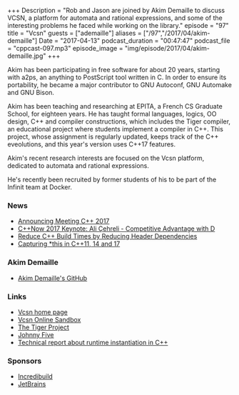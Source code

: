 +++
Description = "Rob and Jason are joined by Akim Demaille to discuss VCSN, a platform for automata and rational expressions, and some of the interesting problems he faced while working on the library."
episode = "97"
title = "Vcsn"
guests = ["ademaille"]
aliases = ["/97","/2017/04/akim-demaille"]
Date = "2017-04-13"
podcast_duration = "00:47:47"
podcast_file = "cppcast-097.mp3"
episode_image = "img/episode/2017/04/akim-demaille.jpg"
+++

Akim has been participating in free software for about 20 years, starting with a2ps, an anything to PostScript tool written in C. In order to ensure its portability, he became a major contributor to GNU Autoconf, GNU Automake and GNU Bison.

Akim has been teaching and researching at EPITA, a French CS Graduate School, for eighteen years. He has taught formal languages, logics, OO design, C++ and compiler constructions, which includes the Tiger compiler, an educational project where students implement a compiler in C++. This project, whose assignment is regularly updated, keeps track of the C++ eveolutions, and this year's version uses C++17 features.

Akim's recent research interests are focused on the Vcsn platform, dedicated to automata and rational expressions.

He's recently been recruited by former students of his to be part of the Infinit team at Docker.

### News ###

 - [Announcing Meeting C++ 2017](http://meetingcpp.com/index.php/newsreader/items/announcing-meeting-cpp-2017.html)
 - [C++Now 2017 Keynote: Ali Çehreli - Competitive Advantage with D](http://cppnow.org/2017-conference/announcements/2017/04/09/d-keynote.html)
 - [Reduce C++ Build Times by Reducing Header Dependencies](http://lattix.com/blog/2017/04/07/reduce-c-build-times-reducing-header-dependencies)
 - [Capturing *this in C++11, 14 and 17](http://www.sean-bollin.com/2017/04/08/capturing-this-in-c11-14-and-17/)
 
### Akim Demaille ###

 - [Akim Demaille's GitHub](https://github.com/akimd)

### Links ###

 - [Vcsn home page](http://vcsn.lrde.epita.fr/)
 - [Vcsn Online Sandbox](http://vcsn-sandbox.lrde.epita.fr/)
 - [The Tiger Project](http://tiger.lrde.epita.fr/)
 - [Johnny Five](http://johnny-five.io/)
 - [Technical report about runtime instantiation in C++](https://arxiv.org/abs/1611.00947)

### Sponsors ###

- [Incredibuild](https://www.incredibuild.com/cppoffer)
- [JetBrains](https://www.jetbrains.com/cpp/?utm_source=cppcast&utm_medium=podcast&utm_content=cppcast-podcast&utm_campaign=cpp)
